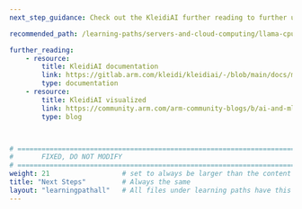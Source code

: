 ```yaml
---
next_step_guidance: Check out the KleidiAI further reading to further understand what it is capable of. 

recommended_path: /learning-paths/servers-and-cloud-computing/llama-cpu/

further_reading:
    - resource:
        title: KleidiAI documentation
        link: https://gitlab.arm.com/kleidi/kleidiai/-/blob/main/docs/matmul_qsi4cx/README.md?ref_type=heads
        type: documentation
    - resource:
        title: KleidiAI visualized
        link: https://community.arm.com/arm-community-blogs/b/ai-and-ml-blog/posts/kleidiai
        type: blog



# ================================================================================
#       FIXED, DO NOT MODIFY
# ================================================================================
weight: 21                  # set to always be larger than the content in this path, and one more than 'review'
title: "Next Steps"         # Always the same
layout: "learningpathall"   # All files under learning paths have this same wrapper
---
```

